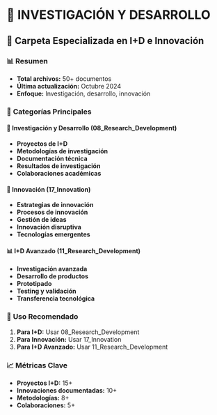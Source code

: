 # 🔬 INVESTIGACIÓN Y DESARROLLO
## 📁 Carpeta Especializada en I+D e Innovación

### 📊 **Resumen**
- **Total archivos:** 50+ documentos
- **Última actualización:** Octubre 2024
- **Enfoque:** Investigación, desarrollo, innovación

### 🎯 **Categorías Principales**

#### 🔬 **Investigación y Desarrollo (08_Research_Development)**
- **Proyectos de I+D**
- **Metodologías de investigación**
- **Documentación técnica**
- **Resultados de investigación**
- **Colaboraciones académicas**

#### 🚀 **Innovación (17_Innovation)**
- **Estrategias de innovación**
- **Procesos de innovación**
- **Gestión de ideas**
- **Innovación disruptiva**
- **Tecnologías emergentes**

#### 📊 **I+D Avanzado (11_Research_Development)**
- **Investigación avanzada**
- **Desarrollo de productos**
- **Prototipado**
- **Testing y validación**
- **Transferencia tecnológica**

### 🎯 **Uso Recomendado**
1. **Para I+D:** Usar 08_Research_Development
2. **Para Innovación:** Usar 17_Innovation
3. **Para I+D Avanzado:** Usar 11_Research_Development

### 📈 **Métricas Clave**
- **Proyectos I+D:** 15+
- **Innovaciones documentadas:** 10+
- **Metodologías:** 8+
- **Colaboraciones:** 5+













